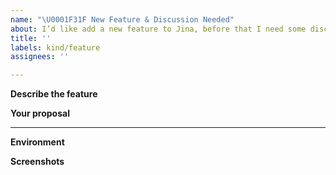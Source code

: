 ```yaml
---
name: "\U0001F31F New Feature & Discussion Needed"
about: I’d like add a new feature to Jina, before that I need some discussion.
title: ''
labels: kind/feature
assignees: ''

---
```


**Describe the feature**
<!-- A clear and concise description of what the feature is. -->

**Your proposal**
<!-- copy past your code/pull request link -->

---
<!-- Optional, but really help us locate the problem faster -->

**Environment**
<!-- Run `jina --version-full` and copy paste the output here -->

**Screenshots**
<!-- If applicable, add screenshots to help explain your problem. -->